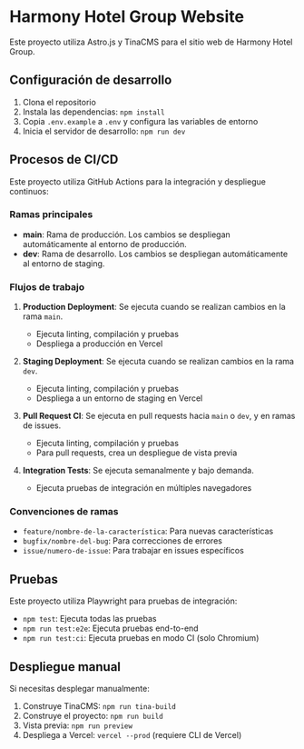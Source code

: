 # Harmony Hotel Group Website

Este proyecto utiliza Astro.js y TinaCMS para el sitio web de Harmony Hotel Group.

## Configuración de desarrollo

1. Clona el repositorio
2. Instala las dependencias: `npm install`
3. Copia `.env.example` a `.env` y configura las variables de entorno
4. Inicia el servidor de desarrollo: `npm run dev`

## Procesos de CI/CD

Este proyecto utiliza GitHub Actions para la integración y despliegue continuos:

### Ramas principales

- **main**: Rama de producción. Los cambios se despliegan automáticamente al entorno de producción.
- **dev**: Rama de desarrollo. Los cambios se despliegan automáticamente al entorno de staging.

### Flujos de trabajo

1. **Production Deployment**: Se ejecuta cuando se realizan cambios en la rama `main`.
    - Ejecuta linting, compilación y pruebas
    - Despliega a producción en Vercel

2. **Staging Deployment**: Se ejecuta cuando se realizan cambios en la rama `dev`.
    - Ejecuta linting, compilación y pruebas
    - Despliega a un entorno de staging en Vercel

3. **Pull Request CI**: Se ejecuta en pull requests hacia `main` o `dev`, y en ramas de issues.
    - Ejecuta linting, compilación y pruebas
    - Para pull requests, crea un despliegue de vista previa

4. **Integration Tests**: Se ejecuta semanalmente y bajo demanda.
    - Ejecuta pruebas de integración en múltiples navegadores

### Convenciones de ramas

- `feature/nombre-de-la-característica`: Para nuevas características
- `bugfix/nombre-del-bug`: Para correcciones de errores
- `issue/numero-de-issue`: Para trabajar en issues específicos

## Pruebas

Este proyecto utiliza Playwright para pruebas de integración:

- `npm test`: Ejecuta todas las pruebas
- `npm run test:e2e`: Ejecuta pruebas end-to-end
- `npm run test:ci`: Ejecuta pruebas en modo CI (solo Chromium)

## Despliegue manual

Si necesitas desplegar manualmente:

1. Construye TinaCMS: `npm run tina-build`
2. Construye el proyecto: `npm run build`
3. Vista previa: `npm run preview`
4. Despliega a Vercel: `vercel --prod` (requiere CLI de Vercel)